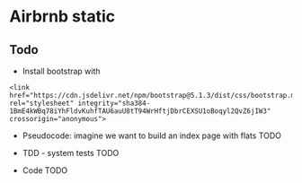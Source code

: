 # Airbrnb static

## Todo
- Install bootstrap with 
```
<link href="https://cdn.jsdelivr.net/npm/bootstrap@5.1.3/dist/css/bootstrap.min.css" rel="stylesheet" integrity="sha384-1BmE4kWBq78iYhFldvKuhfTAU6auU8tT94WrHftjDbrCEXSU1oBoqyl2QvZ6jIW3" crossorigin="anonymous">
```

- Pseudocode: imagine we want to build an index page with flats
TODO

- TDD - system tests
TODO

- Code
TODO